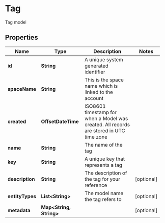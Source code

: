 

# Tag

Tag model

## Properties

Name | Type | Description | Notes
------------ | ------------- | ------------- | -------------
**id** | **String** | A unique system generated identifier | 
**spaceName** | **String** | This is the space name which is linked to the account | 
**created** | **OffsetDateTime** | ISO8601 timestamp for when a Model was created. All records are stored in UTC time zone | 
**name** | **String** | The name of the tag | 
**key** | **String** | A unique key that represents a tag | 
**description** | **String** | The description of the tag for your reference |  [optional]
**entityTypes** | **List&lt;String&gt;** | The model name the tag refers to |  [optional]
**metadata** | **Map&lt;String, String&gt;** |  |  [optional]



